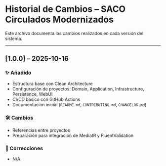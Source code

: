 # Historial de Cambios – SACO Circulados Modernizados

Este archivo documenta los cambios realizados en cada versión del sistema.

---

## [1.0.0] – 2025-10-16

### ✨ Añadido

- Estructura base con Clean Architecture
- Configuración de proyectos: Domain, Application, Infrastructure, Persistence, WebUI
- CI/CD básico con GitHub Actions
- Documentación inicial (`README.md`, `CONTRIBUTING.md`, `CHANGELOG.md`)

### 🛠️ Cambios
- Referencias entre proyectos
- Preparación para integración de MediatR y FluentValidation

### 🐛 Correcciones
- N/A

